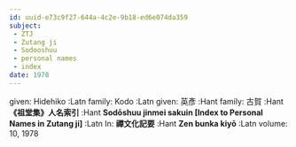 ```yaml
---
id: uuid-e73c9f27-644a-4c2e-9b18-ed6e074da359
subject: 
 - ZTJ
 - Zutang ji
 - Sodooshuu
 - personal names
 - index
date: 1978
---
```


given: Hidehiko :Latn
family: Kodo :Latn
given: 英彥 :Hant
family: 古賀 :Hant
**《祖堂集》人名索引** :Hant
**Sodōshuu jinmei sakuin [Index to Personal Names in Zutang ji]** :Latn
In: 
**禪文化記要** :Hant
**Zen bunka kiyō** :Latn
volume: 10, 1978